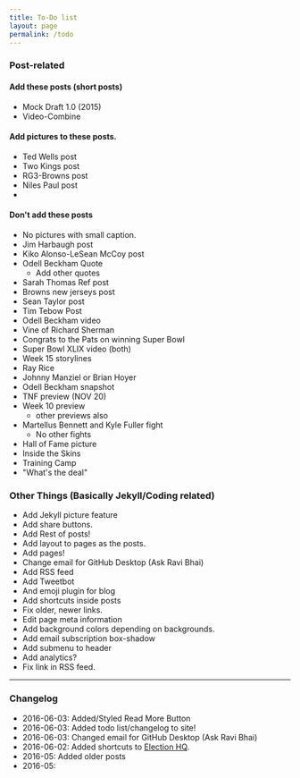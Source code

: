 ```yaml
---
title: To-Do list
layout: page
permalink: /todo
---
```


### Post-related

#### Add these posts (short posts)
  - Mock Draft 1.0 (2015)
  - Video-Combine

#### Add pictures to these posts.
  - Ted Wells post
  - Two Kings post
  - RG3-Browns post
  - Niles Paul post
  -

#### Don't add these posts
  - No pictures with small caption.
  - Jim Harbaugh post
  - Kiko Alonso-LeSean McCoy post
  - Odell Beckham Quote
    - Add other quotes
  - Sarah Thomas Ref post
  - Browns new jerseys post
  - Sean Taylor post
  - Tim Tebow Post
  - Odell Beckham video
  - Vine of Richard Sherman
  - Congrats to the Pats on winning Super Bowl
  - Super Bowl XLIX video (both)
  - Week 15 storylines
  - Ray Rice
  - Johnny Manziel or Brian Hoyer
  - Odell Beckham snapshot
  - TNF preview (NOV 20)
  - Week 10 preview
    - other previews also
  - Martellus Bennett and Kyle Fuller fight
    - No other fights
  - Hall of Fame picture
  - Inside the Skins
  - Training Camp
  - "What's the deal"

### Other Things (Basically Jekyll/Coding related)
- Add Jekyll picture feature
- Add share buttons.
- Add Rest of posts!
- Add layout to pages as the posts.
- Add pages!
- Change email for GitHub Desktop (Ask Ravi Bhai)
- Add RSS feed
- Add Tweetbot
- And emoji plugin for blog
- Add shortcuts inside posts
- Fix older, newer links.
- Edit page meta information
- Add background colors depending on backgrounds.
- Add email subscription box-shadow
- Add submenu to header
- Add analytics?
- Fix link in RSS feed.

---

### Changelog

- 2016-06-03: Added/Styled Read More Button
- 2016-06-03: Added todo list/changelog to site!
- 2016-06-03: Changed email for GitHub Desktop (Ask Ravi Bhai)
- 2016-06-02: Added shortcuts to [Election HQ](/2016/03/election-hq/).
- 2016-05: Added older posts
- 2016-05:
